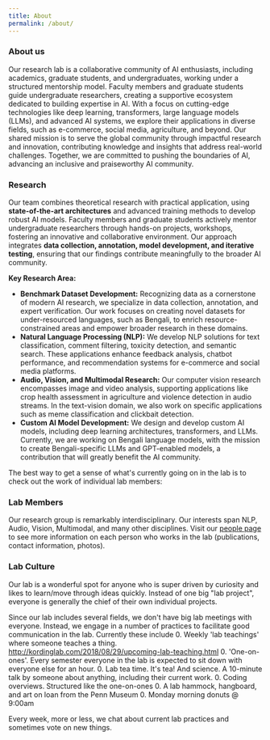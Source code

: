 ```yaml
---
title: About
permalink: /about/
---
```


### About us
<!-- We are a group of data scientists with interest in brains and, more general, biomedical research. Our research is more diverse than most labs, and also changes much more quickly! Right at the moment, much of the research in the lab is about deep learning and its applications. We also do a good bit of neural data analysis. Right now we are also very much interested in causality and its links with machine learning. -->
Our research lab is a collaborative community of AI enthusiasts, including academics, graduate students, and undergraduates, working under a structured mentorship model. Faculty members and graduate students guide undergraduate researchers, creating a supportive ecosystem dedicated to building expertise in AI. With a focus on cutting-edge technologies like deep learning, transformers, large language models (LLMs), and advanced AI systems, we explore their applications in diverse fields, such as e-commerce, social media, agriculture, and beyond. Our shared mission is to serve the global community through impactful research and innovation, contributing knowledge and insights that address real-world challenges. Together, we are committed to pushing the boundaries of AI, advancing an inclusive and praiseworthy AI community.

### Research
Our team combines theoretical research with practical application, using <b>state-of-the-art architectures</b> and advanced training methods to develop robust AI models. Faculty members and graduate students actively mentor undergraduate researchers through hands-on projects, workshops, fostering an innovative and collaborative environment. Our approach integrates <b>data collection, annotation, model development, and iterative testing</b>, ensuring that our findings contribute meaningfully to the broader AI community.

<b>Key Research Area:</b>
<ul>
<li> <b>Benchmark Dataset Development:</b> Recognizing data as a cornerstone of modern AI research, we specialize in data collection, annotation, and expert verification. Our work focuses on creating novel datasets for under-resourced languages, such as Bengali, to enrich resource-constrained areas and empower broader research in these domains. </li>
<li> <b>Natural Language Processing (NLP):</b> We develop NLP solutions for text classification, comment filtering, toxicity detection, and semantic search. These applications enhance feedback analysis, chatbot performance, and recommendation systems for e-commerce and social media platforms. </li>
<li> <b>Audio, Vision, and Multimodal Research:</b>  Our computer vision research encompasses image and video analysis, supporting applications like crop health assessment in agriculture and violence detection in audio streams. In the text-vision domain, we also work on specific applications such as meme classification and clickbait detection. </li>
<li> <b>Custom AI Model Development:</b> We design and develop custom AI models, including deep learning architectures, transformers, and LLMs. Currently, we are working on Bengali language models, with the mission to create Bengali-specific LLMs and GPT-enabled models, a contribution that will greatly benefit the AI community. </li>
</ul>


<!-- Making sense of data is possibly the biggest problem in Neuroscience and beyond. We build algorithms to analyze data. We also use theory as well as computational and [neural modeling](https://en.wikipedia.org/wiki/Computational_neuroscience) to understand how information is processed in the nervous system, explaining data obtained in collaboration with [electrophysiologists](https://en.wikipedia.org/wiki/Electrophysiology) and in [psychophysical](https://en.wikipedia.org/wiki/Psychophysics) experiments. Lastly, we constrain and develop new technologies aimed at obtaining data about brains.

Our conceptual work addresses information processing in the nervous system from two angles: (1) By analyzing and explaining electrophysiological data, we study what neurons do. (2) By analyzing and explaining human behavior, we study what all these neurons do together. Much of our work looks at these questions from a normative or causal viewpoint, asking what problems the nervous system should be solving. This often means taking a Bayesian approach. Bayesian decision theory is the systematic way of calculating how the nervous system may make good decisions in the presence of uncertainty. Causal inference from observational data promises to be a key enabler for progress in science.

We've pursued projects that involve handshake greetings, human movement, [cell-phone related parkinson's research](http://journal.frontiersin.org/article/10.3389/fneur.2012.00158/abstract), competitions at [Kaggle](https://www.kaggle.com/), [meta-science analysis](http://www.nature.com/nature/journal/v489/n7415/full/489201a.html), data sharing initiatives, and [recording from all neurons in a mouse](http://journals.plos.org/ploscompbiol/article?id=10.1371/journal.pcbi.1002291). -->

The best way to get a sense of what's currently going on in the lab is to check out the work of individual lab members:

### Lab Members

Our research group is remarkably interdisciplinary. Our interests span NLP, Audio, Vision, Multimodal, and many other disciplines. Visit our [people page](http://kcr-lab.github.io/people/) to see more information on each person who works in the lab (publications, contact information, photos).

### Lab Culture

Our lab is a wonderful spot for anyone who is super driven by curiosity and likes to learn/move through ideas quickly. Instead of one big "lab project", everyone is generally the chief of their own individual projects.

Since our lab includes several fields, we don't have big lab meetings with everyone. Instead, we engage in a number of practices to facilitate good communication in the lab. Currently these include
0. Weekly 'lab teachings' where someone teaches a thing. http://kordinglab.com/2018/08/29/upcoming-lab-teaching.html
0. 'One-on-ones'. Every semester everyone in the lab is expected to sit down with everyone else for an hour.
0. Lab tea time. It's tea! And science. A 10-minute talk by someone about anything, including their current work.
0. Coding overviews. Structured like the one-on-ones
0. A lab hammock, hangboard, and art on loan from the Penn Museum
0. Monday morning donuts @ 9:00am

Every week, more or less, we chat about current lab practices and sometimes vote on new things.

<!-- ### Collaborators

Here are some cool people in fields that interest us. **note:** This list is in no way complete. We have a lot of collaborators -- if you've collaborated with us and want a link here, let us know!

**University of Pennsylvania:**
- [Michael Platt - Dept of Neuroscience](http://plattlabs.rocks/)
- [David Issadore - Dept of Bioengineering](http://cnt.upenn.edu/david-issadore)
- [Jay Gottfried - Dept of Neurology](http://labs.feinberg.northwestern.edu/gottfried/)
- [Raquel and Ruben Gur - Dept of Neuropsychiatry](http://www.med.upenn.edu/bbl/faculty-regur.html)
- [Maria Geffen - Dept of Otorhinolaryngology](https://geffenlab.weebly.com/)
- [Yale Cohen - Dept of Otorhinolaryngology](http://auditoryresearchlaboratory.weebly.com/)
- [Dani Bassett - Dept of Bionengineering](https://www.danisbassett.com/)
- [Andrew Tsourkas - Dept of Bioengineering](http://www.seas.upenn.edu/~atsourk/)
- [Jason Moore - Dept of Biostatistics](https://www.med.upenn.edu/apps/faculty/index.php/g275/p8803452)
- [Lyle Ungar - Dept of CIS](http://www.cis.upenn.edu/~ungar/)

**Northwestern University:**
- [Lee Miller - Depts of Physiology and BME](http://physio.northwestern.edu/)
- [Mark Segraves - Depts of Neurobiology and Physiology](http://www.neurobiology.northwestern.edu/people/core-faculty/mark-segraves.html)
- [Matt Tresch - Depts of Physiology and BME](http://www.mccormick.northwestern.edu/biomedical/)
- [David Mohr - Dept of Preventive medicine](http://www.feinberg.northwestern.edu/faculty-profiles/az/profile.html?xid=17234)


**External:**

- [Scott Grafton - UCSB](https://www.psych.ucsb.edu/people/faculty/grafton)
- [Nicho Hatsopoulos - University of Chicago](http://pondside.uchicago.edu/oba/faculty/Hatsopoulos/lab/)
- [Peter Strick - University of Pittsburgh](http://www.cnbc.cmu.edu/faculty/strick-peter-l/view-details)
- [Mriganka Sur - MIT](http://surlab.mit.edu/)
- [Rob Turner - University of Pittsburgh](http://www.neurobio.pitt.edu/faculty/turner.htm) -->
